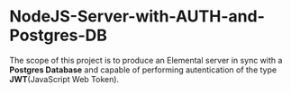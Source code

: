 # NodeJS-Server-with-AUTH-and-Postgres-DB

The scope of this project is to produce an Elemental server in sync with a **Postgres Database** and capable of performing autentication of the type **JWT**(JavaScript Web Token).
